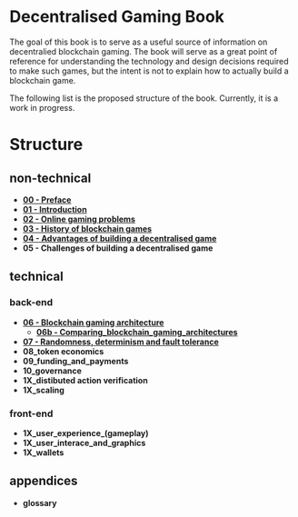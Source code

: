# Decentralised Gaming Book

The goal of this book is to serve as a useful source of information on decentralied blockchain gaming. The book will serve as a great point of reference for understanding the technology and design decisions required to make such games, but the intent is not to explain how to actually build a blockchain game.

The following list is the proposed structure of the book. Currently, it is a work in progress.

# Structure
## non-technical
* **[00 - Preface](https://github.com/DecentralisedGaming/Book/blob/master/00_preface.md)**
* **[01 - Introduction](https://github.com/DecentralisedGaming/Book/blob/master/01_introduction.md)**
* **[02 - Online gaming problems](https://github.com/DecentralisedGaming/Book/blob/master/02_online_gaming_problems.md)**
* **[03 - History of blockchain games](https://github.com/DecentralisedGaming/Book/blob/master/03_history_of_blockchain_games.md)**
* **[04 - Advantages of building a decentralised game](https://github.com/DecentralisedGaming/Book/blob/master/04_advantages_of_building_a_decentralised_game.md)**
* **05 - Challenges of building a decentralised game**

## technical
### back-end
* **[06 - Blockchain gaming architecture](https://github.com/DecentralisedGaming/Book/blob/master/05_blockchain_gaming_architecture.md)**
  * **[06b - Comparing_blockchain_gaming_architectures](https://github.com/DecentralisedGaming/Book/blob/master/05b_comparing_blockchain_gaming_architectures.md)**
* **[07 - Randomness, determinism and fault tolerance](https://github.com/DecentralisedGaming/Book/blob/master/06_%20randomness_determinism_fault_tolerance.md)**
* **08_token economics**
* **09_funding_and_payments**
* **10_governance**
* **1X_distibuted action verification**   
* **1X_scaling**

### front-end
* **1X_user_experience_(gameplay)**
* **1X_user_interace_and_graphics**
* **1X_wallets**

## appendices
* **glossary**
